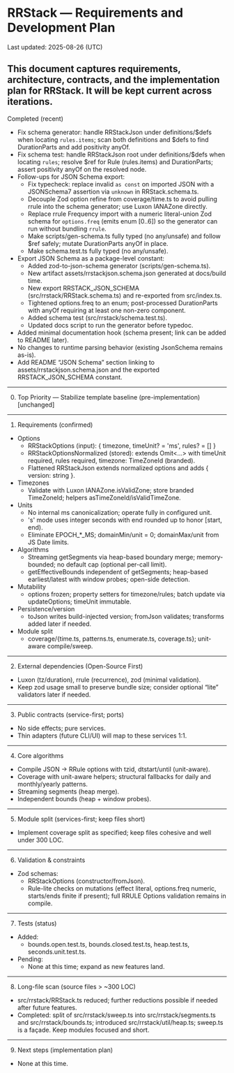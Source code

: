 # RRStack — Requirements and Development Plan

Last updated: 2025-08-26 (UTC)

This document captures requirements, architecture, contracts, and the implementation plan for RRStack. It will be kept current across iterations.
---

Completed (recent)

- Fix schema generator: handle RRStackJson under definitions/$defs when locating `rules.items`; scan both definitions and $defs to find DurationParts and add positivity anyOf.
- Fix schema test: handle RRStackJson root under definitions/$defs when locating `rules`; resolve $ref for Rule (rules.items) and DurationParts; assert positivity anyOf on the resolved node.
- Follow-ups for JSON Schema export:
  - Fix typecheck: replace invalid `as const` on imported JSON with a
    JSONSchema7 assertion via `unknown` in RRStack.schema.ts.
  - Decouple Zod option refine from coverage/time.ts to avoid pulling
    rrule into the schema generator; use Luxon IANAZone directly.
  - Replace rrule Frequency import with a numeric literal-union Zod
    schema for `options.freq` (emits enum [0..6]) so the generator can
    run without bundling `rrule`.
  - Make scripts/gen-schema.ts fully typed (no any/unsafe) and follow
    $ref safely; mutate DurationParts anyOf in place.
  - Make schema.test.ts fully typed (no any/unsafe).
- Export JSON Schema as a package-level constant:
  - Added zod-to-json-schema generator (scripts/gen-schema.ts).
  - New artifact assets/rrstackjson.schema.json generated at docs/build time.
  - New export RRSTACK_JSON_SCHEMA (src/rrstack/RRStack.schema.ts) and re-exported from src/index.ts.
  - Tightened options.freq to an enum; post-processed DurationParts with
    anyOf requiring at least one non-zero component.
  - Added schema test (src/rrstack/schema.test.ts).
  - Updated docs script to run the generator before typedoc.
- Added minimal documentation hook (schema present; link can be added to README later).
- No changes to runtime parsing behavior (existing JsonSchema remains as-is).
- Add README “JSON Schema” section linking to assets/rrstackjson.schema.json and the exported RRSTACK_JSON_SCHEMA constant.

---
0. Top Priority — Stabilize template baseline (pre-implementation)
   [unchanged]

---

1. Requirements (confirmed)

- Options
  - RRStackOptions (input): { timezone, timeUnit? = 'ms', rules? = [] }
  - RRStackOptionsNormalized (stored): extends Omit<…> with timeUnit required, rules required, timezone: TimeZoneId (branded).
  - Flattened RRStackJson extends normalized options and adds { version: string }.
- Timezones
  - Validate with Luxon IANAZone.isValidZone; store branded TimeZoneId; helpers asTimeZoneId/isValidTimeZone.
- Units
  - No internal ms canonicalization; operate fully in configured unit.
  - 's' mode uses integer seconds with end rounded up to honor [start, end).
  - Eliminate EPOCH\_\*\_MS; domainMin/unit = 0; domainMax/unit from JS Date limits.
- Algorithms
  - Streaming getSegments via heap-based boundary merge; memory-bounded; no default cap (optional per-call limit).
  - getEffectiveBounds independent of getSegments; heap-based earliest/latest with window probes; open-side detection.
- Mutability
  - options frozen; property setters for timezone/rules; batch update via updateOptions; timeUnit immutable.
- Persistence/version
  - toJson writes build-injected version; fromJson validates; transforms added later if needed.
- Module split
  - coverage/{time.ts, patterns.ts, enumerate.ts, coverage.ts}; unit-aware compile/sweep.

---

2. External dependencies (Open-Source First)

- Luxon (tz/duration), rrule (recurrence), zod (minimal validation).
- Keep zod usage small to preserve bundle size; consider optional “lite” validators later if needed.

---

3. Public contracts (service-first; ports)

- No side effects; pure services.
- Thin adapters (future CLI/UI) will map to these services 1:1.

---

4. Core algorithms

- Compile JSON → RRule options with tzid, dtstart/until (unit-aware).
- Coverage with unit-aware helpers; structural fallbacks for daily and monthly/yearly patterns.
- Streaming segments (heap merge).
- Independent bounds (heap + window probes).

---

5. Module split (services-first; keep files short)

- Implement coverage split as specified; keep files cohesive and well under 300 LOC.

---

6. Validation & constraints

- Zod schemas:
  - RRStackOptions (constructor/fromJson).
  - Rule-lite checks on mutations (effect literal, options.freq numeric, starts/ends finite if present); full RRULE Options validation remains in compile.

---

7. Tests (status)

- Added:
  - bounds.open.test.ts, bounds.closed.test.ts, heap.test.ts, seconds.unit.test.ts.
- Pending:
  - None at this time; expand as new features land.

---

8. Long-file scan (source files > ~300 LOC)

- src/rrstack/RRStack.ts reduced; further reductions possible if needed after future features.
- Completed: split of src/rrstack/sweep.ts into src/rrstack/segments.ts and src/rrstack/bounds.ts; introduced src/rrstack/util/heap.ts; sweep.ts is a façade. Keep modules focused and short.

---

9. Next steps (implementation plan)

- None at this time.